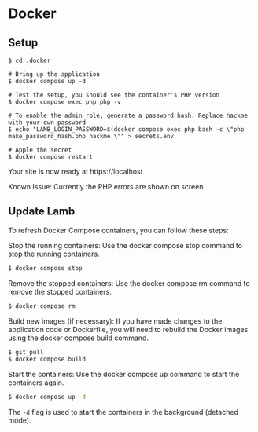 # Docker

## Setup

```shell
$ cd .docker

# Bring up the application
$ docker compose up -d

# Test the setup, you should see the container's PHP version
$ docker compose exec php php -v 

# To enable the admin role, generate a password hash. Replace hackme with your own password
$ echo "LAMB_LOGIN_PASSWORD=$(docker compose exec php bash -c \"php make_password_hash.php hackme \"" > secrets.env

# Apple the secret
$ docker compose restart

```

Your site is now ready at https://localhost

Known Issue: Currently the PHP errors are shown on screen.

## Update Lamb

To refresh Docker Compose containers, you can follow these steps:

Stop the running containers: Use the docker compose stop command to stop the running containers.

```bash
$ docker compose stop
```

Remove the stopped containers: Use the docker compose rm command to remove the stopped containers.

```bash
$ docker compose rm
```

Build new images (if necessary): If you have made changes to the application code or Dockerfile, you will need to
rebuild the Docker images using the docker compose build command.

```bash
$ git pull
$ docker compose build
```

Start the containers: Use the docker compose up command to start the containers again.

```bash
$ docker compose up -d
```

The `-d` flag is used to start the containers in the background (detached mode).
